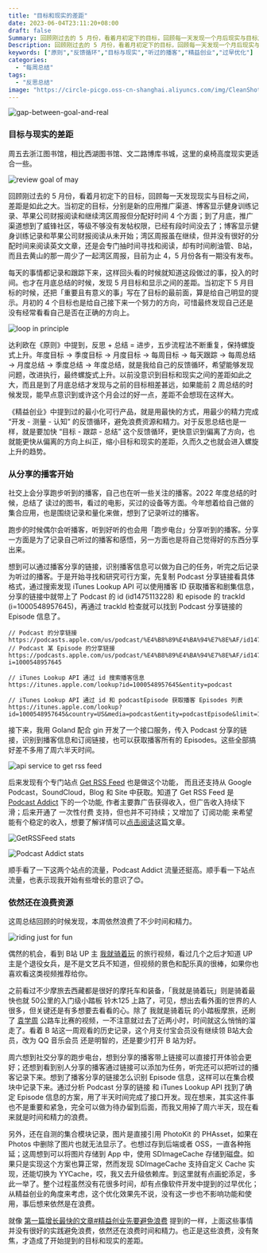 ```yaml
---
title: "目标和现实的差距"
date: 2023-06-04T23:11:20+08:00
draft: false
Summary: 回顾刚过去的 5 月份，看着月初定下的目标，回顾每一天发现一个月后现实与目标之间的差距是如此之大。今年刻意培养的一个习惯就是反思总结，形成反馈循环。 “目标 - 跟踪 - 总结” 就是我给自己设定的反馈循环，希望每一周、每个月、每个季度不断的自省，最终能实现《原则》中提到的螺旋式上升。
Description: 回顾刚过去的 5 月份，看着月初定下的目标，回顾每一天发现一个月后现实与目标之间的差距是如此之大。今年刻意培养的一个习惯就是反思总结，形成反馈循环。 “目标 - 跟踪 - 总结” 就是我给自己设定的反馈循环，希望每一周、每个月、每个季度不断的自省，最终能实现《原则》中提到的螺旋式上升。
keywords: ["原则","反馈循环","目标与现实","听过的播客","精益创业","过早优化"]
categories:
  - "每周总结"
tags:
  - "反思总结"
image: "https://circle-picgo.oss-cn-shanghai.aliyuncs.com/img/CleanShot%202023-06-04%20at%2022.07.49@2x.png"
---
```


![gap-between-goal-and-real](https://circle-picgo.oss-cn-shanghai.aliyuncs.com/img/CleanShot%202023-06-04%20at%2022.07.49@2x.png)

### 目标与现实的差距

周五去浙江图书馆，相比西湖图书馆、文二路博库书城，这里的桌椅高度现实更适合一些。

![review goal of may](https://circle-picgo.oss-cn-shanghai.aliyuncs.com/img/CleanShot%202023-06-04%20at%2022.59.57@2x.png)

回顾刚过去的 5 月份，看着月初定下的目标，回顾每一天发现现实与目标之间，差距是如此之大。当初定的目标，分别是新的应用推广渠道、博客显示健身训练记录、苹果公司财报阅读和继续湾区周报但分配好时间 4 个方面；到了月底，推广渠道想到了威锋社区，等级不够没有发帖权限，已经有段时间没去了；博客显示健身训练记录和苹果公司财报阅读从未开始；湾区周报虽在继续，但并没有很好的分配时间来阅读英文文章，还是会专门抽时间寻找和阅读，却有时间刷油管、B站，而且去黄山的那一周少了一起湾区周报，目前为止 4，5 月份各有一期没有发布。

每天的事情都记录和跟踪下来，这样回头看的时候就知道这段做过的事，投入的时间。也才在月底总结的时候，发现 5 月目标和显示之间的差距。当初定下 5 月目标的时候，还把「重要且有意义的事」写在了目标的最前面，算是给自己明显的提示。月初的 4 个目标也是给自己接下来一个努力的方向，可惜最终发现自己还是没有经常看看自己是否在正确的方向上。

![loop in principle](https://circle-picgo.oss-cn-shanghai.aliyuncs.com/img/CleanShot%202023-06-04%20at%2022.00.17@2x.png)

达利欧在《原则》中提到，反思 + 总结 = 进步，五步流程法不断重复，保持螺旋式上升。年度目标 -> 季度目标 -> 月度目标 -> 每周目标 -> 每天跟踪 -> 每周总结 -> 月度总结 -> 季度总结 -> 年度总结，就是我给自己的反馈循环，希望能够发现问题，改进执行，最终螺旋式上升。以前没意识到目标和现实之间的差距如此之大，而且是到了月底总结才发现与之前的目标相差甚远，如果能前 2 周总结的时候发现，能早点意识到或许这个月会过的好一点，差距不会想现在这样大。

《精益创业》中提到过的最小化可行产品，就是用最快的方式，用最少的精力完成 “开发 - 测量 - 认知” 的反馈循环，避免浪费资源和精力。对于反思总结也是一样，就是要加快 “目标 - 跟踪 - 总结” 这个反馈循环，更快意识到偏离了方向，也就能更快从偏离的方向上纠正，缩小目标和现实的差距，久而久之也就会进入螺旋上升的趋势。

### 从分享的播客开始

社交上会分享跑步听到的播客，自己也在听一些关注的播客。2022 年度总结的时候，总结了 读过的图书，看过的电影，买过的设备等方面。今年想着给自己做的集合应用，也是围绕记录和量化来做，想到了记录听过的播客。

跑步的时候偶尔会听播客，听到好听的也会用「跑步电台」分享听到的播客。分享一方面是为了记录自己听过的播客和感悟，另一方面也是将自己觉得好的东西分享出来。

想到可以通过播客分享的链接，识别播客信息可以做为自己的任务，听完之后记录为听过的播客。于是开始寻找和研究可行方案，先复制 Podcast 分享链接看具体格式，通过搜索发现 iTunes Lookup API 可以使用播客 ID 获取播客和剧集信息，分享的链接中就带上了 Podcast 的 id (id1475113228) 和 episode 的 trackId (i=1000548957645)，再通过 trackId 检查就可以找到 Podcast 分享链接的 Episode 信息了。

```text
// Podcast 的分享链接
https://podcasts.apple.com/us/podcast/%E4%B8%89%E4%BA%94%E7%8E%AF/id1475113228
// Podcast 某 Episode 的分享链接
https://podcasts.apple.com/us/podcast/%E4%B8%89%E4%BA%94%E7%8E%AF/id1475113228?i=1000548957645

// iTunes Lookup API 通过 id 搜索播客信息
https://itunes.apple.com/lookup?id=1000548957645&entity=podcast

// iTunes Lookup API 通过 id 和 podcastEpisode 获取播客 Episodes 列表
https://itunes.apple.com/lookup?id=1000548957645&country=US&media=podcast&entity=podcastEpisode&limit=100
```

接下来，我用 Goland 配合 gin 开发了一个接口服务，传入 Podcast 分享的链接，识别到播客信息和订阅链接，也可以获取播客所有的 Episodes。这些全部搞好差不多用了周六半天时间。

![api service to get rss feed](https://circle-picgo.oss-cn-shanghai.aliyuncs.com/img/CleanShot%202023-06-04%20at%2016.47.25@2x.png)

后来发现有个专门站点 [Get RSS Feed](https://cmcn.me/link?target=https://getrssfeed.com/) 也是做这个功能， 而且还支持从 Google Podcast，SoundCloud，Blog 和 Site 中获取。知道了 Get RSS Feed 是 [Podcast Addict](https://cmcn.me/link?target=https://podcastaddict.com/) 下的一个功能, 作者主要靠广告获得收入，但广告收入持续下滑；后来开通了 一次性付费 支持，但也并不可持续；又增加了 订阅功能 来希望能有个稳定的收入，想要了解详情可以[点击阅读](https://podcastaddict.com/premium)这篇文章。

![GetRSSFeed stats](https://circle-picgo.oss-cn-shanghai.aliyuncs.com/img/CleanShot%202023-06-04%20at%2016.49.27@2x.png)

![Podcast Addict stats](https://circle-picgo.oss-cn-shanghai.aliyuncs.com/img/CleanShot%202023-06-04%20at%2016.50.56@2x.png)

顺手看了一下这两个站点的流量，Podcast Addict 流量还挺高。顺手看一下站点流量，也表示现我开始有些增长的意识了😊。

### 依然还在浪费资源

这周总结回顾的时候发现，本周依然浪费了不少时间和精力。

![riding just for fun](https://circle-picgo.oss-cn-shanghai.aliyuncs.com/img/CleanShot%202023-06-04%20at%2021.08.23@2x.png)

偶然的机会，看到 B站 UP 主 [我就骑着玩](https://cmcn.me/link?target=https://space.bilibili.com/1493959577) 的旅行视频，看过几个之后才知道 UP 主是个退役女兵，是不是文艺兵不知道，但视频的景色和配乐真的很棒，如果你也喜欢看这类视频推荐给你。

之前看过不少摩旅去西藏都是很好的摩托车和装备，「我就是骑着玩」则是骑着最快也就 50公里的入门级小踏板 铃木125  上路了，可见，想出去看外面的世界的人很多，但关键还是有多想要去看看的心。除了 我就是骑着玩 的小踏板摩旅，还刷了 [袁学周](https://space.bilibili.com/295041700) 公路车比赛的视频，一不注意就过去了近两小时，时间就这么悄悄的溜走了。看着 B 站这一周观看的历史记录，这个月支付宝会员没有继续领 B站大会员，改为 QQ 音乐会员 还是明智的，还是要少打开 B 站为好。

周六想到社交分享的跑步电台，想到分享的播客带上链接可以直接打开体验会更好；还想到看到别人分享的播客通过链接可以添加为任务，听完还可以把听过的播客记录下来。想到了播客分享的链接怎么识别 Episode 信息，这样可以在集合模块中记录下来。通过分析 Podcast 分享的链接 和 iTunes Lookup API 找到了确定 Episode 信息的方案，用了半天时间完成了接口开发。现在想来，其实这件事也不是重要和紧急，完全可以做为待办留到后面，而我又用掉了周六半天，现在看来就是时间和精力的浪费。

另外，还在自测的集合模块记录，图片是直接引用 PhotoKit 的 PHAsset，如果在 Photos 中删除了图片也就无法显示了。也想过存到后端或者 OSS，一直各种拖延；这周想到可以将图片存储到 App 中，使用 SDImageCache 存储到磁盘。如果只是实现这个方案也算正常，然而发现 SDImageCache 支持自定义 Cache 实现，还能切换为 YYCache，哎，我又去升级依赖库。到这里就有点画蛇添足，多此一举了。整个过程虽然没有花很多时间，却有点像软件开发中提到的过早优化；从精益创业的角度来考虑，这个优化效果先不说，没有这一步也不影响功能和使用，事后想来依然是在浪费。

就像 [第一篇增长最快的文章#精益创业先要避免浪费](https://hagerhu.com/post/2023w21-the-first-most-growth-article/#%E7%B2%BE%E7%9B%8A%E5%88%9B%E4%B8%9A%E5%85%88%E8%A6%81%E9%81%BF%E5%85%8D%E6%B5%AA%E8%B4%B9) 提到的一样，上面这些事情并没有很好的实践避免浪费，依然还在浪费时间和精力。也正是这些浪费，没有聚焦，才造成了开始提到的目标和现实的差距。
